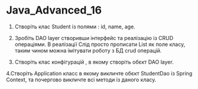 # Java_Advanced_16


1. Створіть клас Student із полями : id, name, age.

2. Зробіть DAO layer створивши інтерфейс та реалізацію із CRUD операціями. 
В реалізації Слід просто прописати List як поле класу, таким чином можна імітувати 
роботу з БД crud операцій.

3. Створіть клас конфігурацій , в якому створіть обєкт DAO layer.

4.Створіть Application класс в якому викличте обєкт StudentDao із Spring Context,
та почергово викличте всі методи із даного класу.
